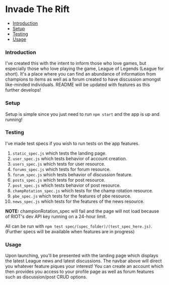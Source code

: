 # Invade The Rift

* [Introduction](#introduction)
* [Setup](#setup)
* [Testing](#testing)
* [Usage](#usage)

### Introduction
I've created this with the intent to inform those who love games, but especially those who love playing the game, League of Legends (League for short). It's a place where you can find an abundance of information from champions to items as well as a forum created to have discussion amongst like-minded individuals. README will be updated with features as this further develops!

### Setup
Setup is simple since you just need to run `npm start` and the app is up and running!

### Testing
I've made test specs if you wish to run tests on the app features.  
1. `static_spec.js` which tests the landing page.
2. `user_spec.js` which tests behavior of account creation.
3. `users_spec.js` which tests for user resource.
4. `forums_spec.js` which tests for forum resource.
5. `forum_spec.js` which tests behavior of discussion feature.
6. `posts_spec.js` which tests for post resource.
7. `post_spec.js` which tests behavior of post resource.
8. `champRotation_spec.js` which tests for the champ rotation resource.
9. `pbe_spec.js` which tests for the features of pbe resource.
10. `news_spec.js` which tests for the features of the news resource.

**NOTE:** championRotation_spec will fail and the page will not load because of RIOT's dev API key running on a 24-hour limit.

All can be run with `npm test spec/(spec_folder)/(test_spec_here.js)`.
(Further specs will be available when features are in progress)

### Usage
Upon launching, you'll be presented with the landing page which displays the latest League news and latest discussions. The navbar above will direct you whatever feature piques your interest! You can create an account which then provides you access to your profile page as well as forum features such as discussion/post CRUD options.
